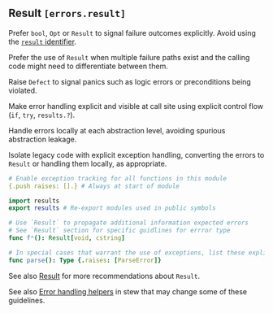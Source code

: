 ## Result `[errors.result]`

Prefer `bool`, `Opt` or `Result` to signal failure outcomes explicitly. Avoid using the [`result` identifier](language.result.md).

Prefer the use of `Result` when multiple failure paths exist and the calling code might need to differentiate between them.

Raise `Defect` to signal panics such as logic errors or preconditions being violated.

Make error handling explicit and visible at call site using explicit control flow (`if`, `try`, `results.?`).

Handle errors locally at each abstraction level, avoiding spurious abstraction leakage.

Isolate legacy code with explicit exception handling, converting the errors to `Result` or handling them locally, as appropriate.

```nim
# Enable exception tracking for all functions in this module
{.push raises: [].} # Always at start of module

import results
export results # Re-export modules used in public symbols

# Use `Result` to propagate additional information expected errors
# See `Result` section for specific guidlines for errror type
func f*(): Result[void, cstring]

# In special cases that warrant the use of exceptions, list these explicitly using the `raises` pragma.
func parse(): Type {.raises: [ParseError]}
```

See also [Result](libraries.results.md) for more recommendations about `Result`.

See also [Error handling helpers](https://github.com/status-im/nim-stew/pull/26) in stew that may change some of these guidelines.
